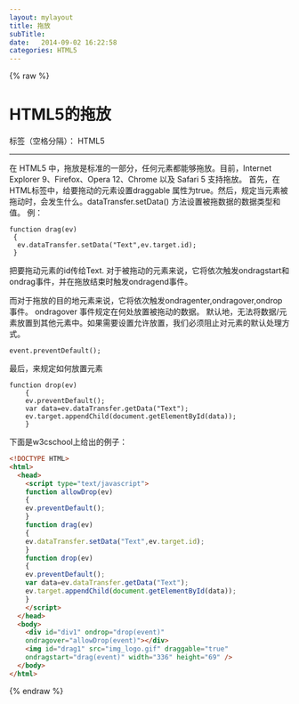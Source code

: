 ```yaml
---
layout: mylayout
title: 拖放
subTitle: 
date:   2014-09-02 16:22:58
categories: HTML5
---
```

{% raw %} 
# HTML5的拖放

标签（空格分隔）： HTML5

---

在 HTML5 中，拖放是标准的一部分，任何元素都能够拖放。目前，Internet Explorer 9、Firefox、Opera 12、Chrome 以及 Safari 5 支持拖放。
首先，在HTML标签中，给要拖动的元素设置draggable 属性为true。然后，规定当元素被拖动时，会发生什么。dataTransfer.setData() 方法设置被拖数据的数据类型和值。
例：

```
function drag(ev)
 {
  ev.dataTransfer.setData("Text",ev.target.id);
 }
```

把要拖动元素的id传给Text.
对于被拖动的元素来说，它将依次触发ondragstart和ondrag事件，并在拖放结束时触发ondragend事件。

而对于拖放的目的地元素来说，它将依次触发ondragenter,ondragover,ondrop事件。
ondragover 事件规定在何处放置被拖动的数据。
默认地，无法将数据/元素放置到其他元素中。如果需要设置允许放置，我们必须阻止对元素的默认处理方式。

```
event.preventDefault();
```

最后，来规定如何放置元素

```
function drop(ev)
	{
	ev.preventDefault();
	var data=ev.dataTransfer.getData("Text");
	ev.target.appendChild(document.getElementById(data));
	}
```

下面是w3cschool上给出的例子：
```html
<!DOCTYPE HTML>
<html>
  <head>
	<script type="text/javascript">
	function allowDrop(ev)
	{
	ev.preventDefault();
	}
	function drag(ev)
	{
	ev.dataTransfer.setData("Text",ev.target.id);
	}
	function drop(ev)
	{
	ev.preventDefault();
	var data=ev.dataTransfer.getData("Text");
	ev.target.appendChild(document.getElementById(data));
	}
	</script>
  </head>
  <body>
	<div id="div1" ondrop="drop(event)"
	ondragover="allowDrop(event)"></div>
	<img id="drag1" src="img_logo.gif" draggable="true"
	ondragstart="drag(event)" width="336" height="69" />
  </body>
</html>
```
{% endraw %}


